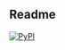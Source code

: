 ## Readme




[![PyPI](https://img.shields.io/pypi/v/prueba1-gha?logo=pypi&logoColor=white&style=for-the-badge)](https://pypi.org/project/prueba1-gha/)

